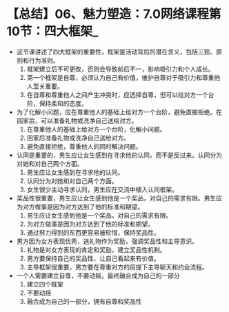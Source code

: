 # 【总结】06、魅力塑造：7.0网络课程第10节：四大框架_

-   这节课讲述了四大框架的重要性，框架是活动背后的潜在含义，包括三观、原则和行为准则。
    1.  框架建立后不可更改，否则会导致前后不一，影响吸引力和个人成长。
    2.  第一个框架是自尊，必须认为自己有价值，维护自尊对于吸引力和尊重他人至关重要。
    3.  在自尊和尊重他人之间产生冲突时，应选择自尊，但可以给对方一个台阶，保持柔和的态度。
-   为了化解小问题，应在尊重他人的基础上给对方一个台阶，避免直接拒绝。在回家后，可以准备礼物或洗净自己送给对方。
    1.  在尊重他人的基础上给对方一个台阶，化解小问题。
    2.  回家后准备礼物或洗净自己送给对方。
    3.  避免直接拒绝，尊重他人的同时解决问题。
-   认同是重要的，男生应让女生感到在寻求他的认同，而不是反过来。认同分为对她和对自己两个方面。
    1.  男生应让女生感到在寻求他的认同。
    2.  认同分为对她和对自己两个方面。
    3.  女生很少主动寻求认同，男生应在交流中植入认同框架。
-   奖品性很重要，男生应让女生感到他是一个奖品，对自己的需求有限。男生应为对方做事是因为对方达到了他的标准和期望。
    1.  男生应让女生感到他是一个奖品，对自己的需求有限。
    2.  为对方做事是因为对方达到了他的标准和期望。
    3.  通过努力得到的东西更容易被珍惜，保持奖品性。
-   男方因为女方表现优秀，送礼物作为奖励，强调奖品性和主导意识。
    1.  礼物是对女方表现的肯定和奖励，建立奖品性机制。
    2.  男方要保持自己的奖品性，让自己看起来有价值。
    3.  主导框架很重要，男方要在尊重对方的前提下主导聊天和约会流程。
-   一个人需要建立自尊，不要动摇，最终融合成为自己的一部分
    1.  建立四个框架
    2.  不要动摇
    3.  融合成为自己的一部分，拥有自尊和奖品性